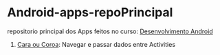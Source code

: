 # Android-apps-repoPrincipal
repositorio principal dos Apps feitos no curso: [Desenvolvimento Android](https://www.udemy.com/course/curso-completo-do-desenvolvedor-android/)  

1) [Cara ou Coroa](CaraOuCoroaApp): Navegar e passar dados entre Activities  


